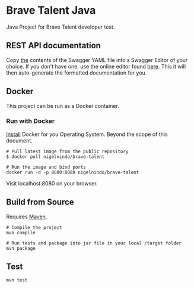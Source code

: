 # Brave Talent Java 

Java Project for Brave Talent developer test.

## REST API documentation

Copy [the](https://github.com/nigelnindo/brave_talent_java/blob/master/swagger.yaml) contents of the Swagger YAML file into s Swagger Editor of your choice. If you don't have one, use the online editor found [here](https://editor2.swagger.io/). This it will then auto-generate the formatted documentation for you.

## Docker

This project can be run as a Docker container.

### Run with Docker

[Install](https://docs.docker.com/engine/installation/) Docker for you Operating System. Beyond the scope of this document.

```shell
# Pull latest image from the public repository
$ docker pull nigelnindo/brave-talent

# Run the image and bind ports
docker run -d -p 8080:8080 nigelnindo/brave-talent
```

Visit localhost:8080 on your browser.

## Build from Source

Requires [Maven](https://maven.apache.org/).

```shell
# Compile the project 
mvn compile

# Run tests and package into jar file in your local /target folder
mvn package
```

## Test

```shell
mvn test
```
